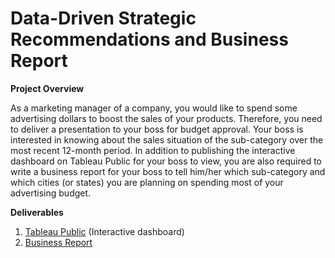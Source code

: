 # Data-Driven Strategic Recommendations and Business Report

**Project Overview**

As a marketing manager of a company, you would like to spend some advertising dollars to boost the sales of your products. Therefore, you need to deliver a presentation to your boss for budget approval. Your boss is interested in knowing about the sales situation of the sub-category over the most recent 12-month period. In addition to publishing the interactive dashboard on Tableau Public for your boss to view, you are also required to write a business report for your boss to tell him/her which sub-category and which cities (or states) you are planning on spending most of your advertising budget. 

**Deliverables**

1. [Tableau Public](https://public.tableau.com/app/profile/pimkarn.mekpruksawong/viz/AdvertisingBudgetAllocation/Adbudgetallocation) (Interactive dashboard)
2. [Business Report](https://github.com/pimkarnm/Tableau-Ads-Budget-Allocation/blob/145fdf50f8ab52f0f61dbd48eebc31190b29c9e1/Pimkarn%20-%20Tableau%20-%20Business%20Report.pdf)
